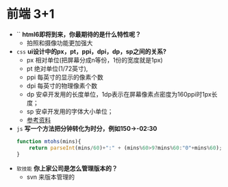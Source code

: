 # 前端 3+1
- `` **html6即将到来，你最期待的是什么特性呢？**
    - 拍照和摄像功能更加强大
- `css` **ui设计中的px，pt，ppi，dpi，dp，sp之间的关系?**
    - px 相对单位(把屏幕分成n等份，1份的宽度就是1px)
    - pt 绝对单位(1/72英寸),
    - ppi 每英寸的显示的像素个数
    - dpi 每英寸的物理像素个数
    - dp  安卓开发用的长度单位，1dp表示在屏幕像素点密度为160ppi时1px长度；
    - sp  安卓开发用的字体大小单位；
    - [参考资料](https://blog.csdn.net/flyingpig2016/article/details/58039326)
- `js` **写一个方法把分钟转化为时分，例如150->-02:30**
    ```js
    function mtohs(mins){
        return parseInt(mins/60)+":" + (mins%60>9?mins%60:"0"+mins%60);
    }
    ```
- `软技能` **你上家公司是怎么管理版本的？**
    - svn 来版本管理的